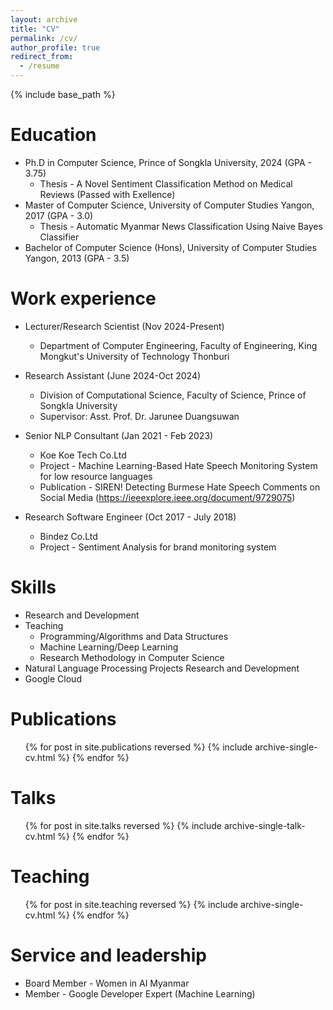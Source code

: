 ```yaml
---
layout: archive
title: "CV"
permalink: /cv/
author_profile: true
redirect_from:
  - /resume
---
```


{% include base_path %}

Education
======
* Ph.D in Computer Science, Prince of Songkla University, 2024 (GPA - 3.75)
    * Thesis - A Novel Sentiment Classification Method on Medical Reviews (Passed with Exellence)
* Master of Computer Science, University of Computer Studies Yangon, 2017 (GPA - 3.0)
    * Thesis - Automatic Myanmar News Classification Using Naive Bayes Classifier
* Bachelor of Computer Science (Hons), University of Computer Studies Yangon, 2013 (GPA - 3.5)

Work experience
======
* Lecturer/Research Scientist (Nov 2024-Present)
  * Department of Computer Engineering, Faculty of Engineering, King Mongkut's University of Technology Thonburi

* Research Assistant (June 2024-Oct 2024)
  * Division of Computational Science, Faculty of Science, Prince of Songkla University
  * Supervisor: Asst. Prof. Dr. Jarunee Duangsuwan
    
* Senior NLP Consultant (Jan 2021 - Feb 2023)
  * Koe Koe Tech Co.Ltd
  * Project - Machine Learning-Based Hate Speech Monitoring System for low resource languages
  * Publication - SIREN! Detecting Burmese Hate Speech Comments on Social Media (https://ieeexplore.ieee.org/document/9729075)

* Research Software Engineer (Oct 2017 - July 2018)
  * Bindez Co.Ltd
  * Project - Sentiment Analysis for brand monitoring system
  
Skills
======
* Research and Development
* Teaching
  * Programming/Algorithms and Data Structures
  * Machine Learning/Deep Learning
  * Research Methodology in Computer Science
* Natural Language Processing Projects Research and Development
* Google Cloud

Publications
======
  <ul>{% for post in site.publications reversed %}
    {% include archive-single-cv.html %}
  {% endfor %}</ul>
  
Talks
======
  <ul>{% for post in site.talks reversed %}
    {% include archive-single-talk-cv.html  %}
  {% endfor %}</ul>
  
Teaching
======
  <ul>{% for post in site.teaching reversed %}
    {% include archive-single-cv.html %}
  {% endfor %}</ul>
  
Service and leadership
======
* Board Member - Women in AI Myanmar
* Member - Google Developer Expert (Machine Learning)
